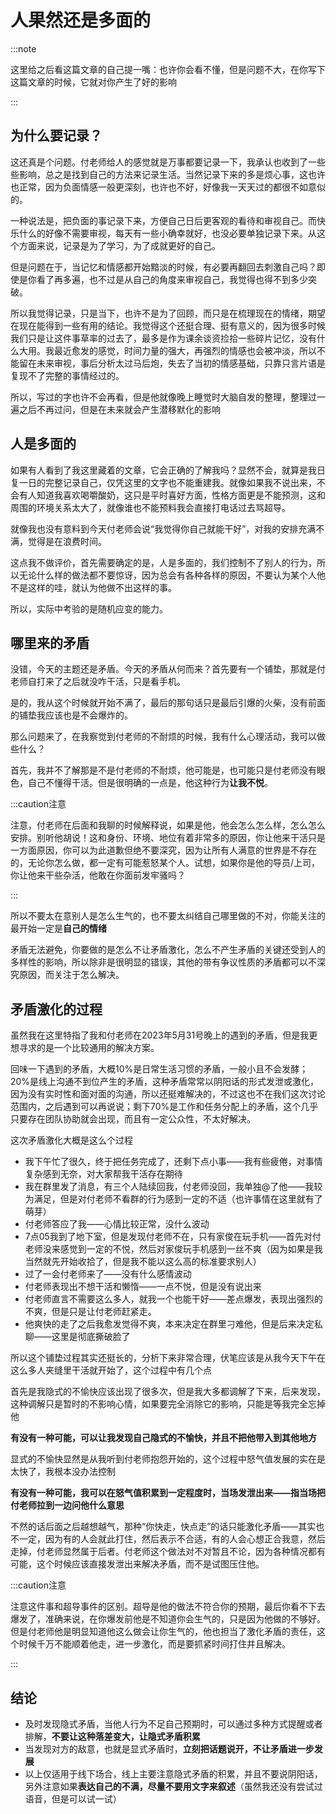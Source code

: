 # 人果然还是多面的

:::note

这里给之后看这篇文章的自己提一嘴：也许你会看不懂，但是问题不大，在你写下这篇文章的时候，它就对你产生了好的影响

:::

## 为什么要记录？

这还真是个问题。付老师给人的感觉就是万事都要记录一下，我承认也收到了一些些影响，总之是找到自己的方法来记录生活。当然记录下来的多是烦心事，这也许也正常，因为负面情感一般更深刻，也许也不好，好像我一天天过的都很不如意似的。

一种说法是，把负面的事记录下来，方便自己日后更客观的看待和审视自己。而快乐什么的好像不需要审视，每天有一些小确幸就好，也没必要单独记录下来。从这个方面来说，记录是为了学习，为了成就更好的自己。

但是问题在于，当记忆和情感都开始黯淡的时候，有必要再翻回去刺激自己吗？即使是你看了再多遍，也不过是从自己的角度来审视自己，我觉得也得不到多少突破。

所以我觉得记录，只是当下，也许不是为了回顾，而只是在梳理现在的情绪，期望在现在能得到一些有用的结论。我觉得这个还挺合理、挺有意义的，因为很多时候我们只是让这件事草率的过去了，最多是作为课余谈资捡拾一些碎片记忆，没有什么大用。我最近愈发的感觉，时间力量的强大，再强烈的情感也会被冲淡，所以不能留在未来审视，事后分析太过马后炮，失去了当初的情感基础，只靠只言片语是复现不了完整的事情经过的。

所以，写过的字也许不会再看，但是他就像晚上睡觉时大脑自发的整理，整理过一遍之后不再过问，但是在未来就会产生潜移默化的影响

## 人是多面的

如果有人看到了我这里藏着的文章，它会正确的了解我吗？显然不会，就算是我日复一日的完整记录自己，仅凭这里的文字也不能重建我。就像如果我不说出来，不会有人知道我喜欢喝嚼酸奶，这只是平时喜好方面，性格方面更是不能预测，这和周围的环境关系太大了，就像谁也不能预料我会直接打电话过去骂超导。

就像我也没有意料到今天付老师会说“我觉得你自己就能干好”，对我的安排充满不满，觉得是在浪费时间。

这点我不做评价，首先需要确定的是，人是多面的，我们控制不了别人的行为，所以无论什么样的做法都不要惊讶，因为总会有各种各样的原因，不要认为某个人他不是这样的哇，就认为他做不出这样的事。

所以，实际中考验的是随机应变的能力。

## 哪里来的矛盾

没错，今天的主题还是矛盾。今天的矛盾从何而来？首先要有一个铺垫，那就是付老师自打来了之后就没咋干活，只是看手机。

是的，我从这个时候就开始不满了，最后的那句话只是最后引爆的火柴，没有前面的铺垫我应该也是不会爆炸的。

那么问题来了，在我察觉到付老师的不耐烦的时候，我有什么心理活动，我可以做些什么？

首先，我并不了解那是不是付老师的不耐烦，他可能是，也可能只是付老师没有眼色，自己不懂得干活。但是很明确的一点是，他这种行为**让我不悦**。

:::caution注意

注意，付老师在后面和我聊的时候解释说，如果是他，他会怎么怎么样，怎么怎么安排。别听他胡说！这和身份、环境、地位有着非常多的原因，你让他来干活只是一方面原因，你可以为此道歉但绝不要深究，因为让所有人满意的世界是不存在的，无论你怎么做，都一定有可能惹怒某个人。试想，如果你是他的导员/上司，你让他来干些杂活，他敢在你面前发牢骚吗？

:::

所以不要太在意别人是怎么生气的，也不要太纠结自己哪里做的不对，你能关注的最开始一定是**自己的情绪**

矛盾无法避免，你要做的是怎么不让矛盾激化，怎么不产生矛盾的关键还受到人的多样性的影响，所以除非是很明显的错误，其他的带有争议性质的矛盾都可以不深究原因，而关注于怎么解决。

## 矛盾激化的过程

虽然我在这里特指了我和付老师在2023年5月31号晚上的遇到的矛盾，但是我更想寻求的是一个比较通用的解决方案。

回味一下遇到的矛盾，大概10%是日常生活习惯的矛盾，一般小且不会发酵；20%是线上沟通不到位产生的矛盾，这种矛盾常常以阴阳话的形式发泄或激化，因为没有实时性和面对面的沟通，所以还挺难解决的，不过这也不在我们这次讨论范围内，之后遇到可以再说说；剩下70%是工作和任务分配上的矛盾，这个几乎只要存在团队协助就会出现，而且有一定公众性，不太好解决。

这次矛盾激化大概是这么个过程

- 我下午忙了很久，终于把任务完成了，还剩下点小事——我有些疲倦，对事情复杂感到无奈，对大家帮我干活存在期待
- 我在群里发了消息，有三个人陆续回我，付老师没回，我单独@了他——我较为满足，但是对付老师不看群的行为感到一定的不适（也许事情在这里就有了萌芽）
- 付老师答应了我——心情比较正常，没什么波动
- 7点05我到了地下室，但是发现付老师不在，只有家俊在玩手机——首先对付老师没来感觉到一定的不悦，然后对家俊玩手机感到一丝不爽（因为如果是我当然就先开始收拾了，但是我不能以这么高的标准要求别人）
- 过了一会付老师来了——没有什么感情波动
- 付老师表现出不想干活和懒惰——一点不悦，但是没有说出来
- 付老师直言不需要这么多人，就我一个也能干好——差点爆发，表现出强烈的不爽，但是只是让付老师赶紧走。
- 他爽快的走了之后我愈发觉得不爽，本来决定在群里刁难他，但是后来决定私聊——这里是彻底撕破脸了

所以这个铺垫过程其实还挺长的，分析下来非常合理，伏笔应该是从我今天下午在这么多人夹缝里干活就开始了，这个过程中有几个点

首先是我隐式的不愉快应该出现了很多次，但是我大多都调解了下来，后来发现，这种调解只是暂时的不影响心情，如果要完全消除它的影响，只能是等我完全忘掉他

**有没有一种可能，可以让我发现自己隐式的不愉快，并且不把他带入到其他地方**

显式的不愉快显然是从我听到付老师抱怨开始的，这个过程中怒气值发展的实在是太快了，我根本没办法控制

**有没有一种可能，我可以在怒气值积累到一定程度时，当场发泄出来——指当场把付老师拉到一边问他什么意思**

不然的话后面之后越想越气，那种“你快走，快点走”的话只能激化矛盾——其实也不一定，因为有的人会就此打住，然后表示不合适，有的人会心想正合我意，然后走掉，付老师显然属于后者。付老师这个做法对不对暂且不论，因为各种情况都有可能，这个时候应该直接发泄出来解决矛盾，而不是试图压住他。

:::caution注意

注意这件事和超导事件的区别。超导是他的做法不符合你的预期，最后你看不下去爆发了，准确来说，在你爆发前他是不知道你会生气的，只是因为他做的不够好。但是付老师他是明显知道他这么做会让你生气的，他也担当了激化矛盾的责任，这个时候千万不能顺着他走，进一步激化，而是要抓紧时间打住并且解决。

:::

## 结论

- 及时发现隐式矛盾，当他人行为不足自己预期时，可以通过多种方式提醒或者排解，**不要让这种落差变大，让隐式矛盾积累**
- 当发现对方的敌意，也就是显式矛盾时，**立刻把话题说开，不让矛盾进一步发展**
- 以上仅适用于线下场合，线上主要注意隐式矛盾的积累，并且不要说阴阳话，另外注意如果**表达自己的不满，尽量不要用文字来叙述**（虽然我还没有尝试过语音，但是可以试一试）